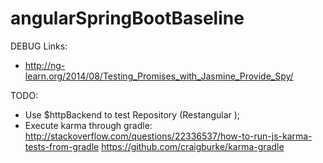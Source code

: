 # angularSpringBootBaseline

DEBUG
Links:
- http://ng-learn.org/2014/08/Testing_Promises_with_Jasmine_Provide_Spy/

TODO:
- Use $httpBackend to test Repository (Restangular );
- Execute karma through gradle:
http://stackoverflow.com/questions/22336537/how-to-run-js-karma-tests-from-gradle
https://github.com/craigburke/karma-gradle

